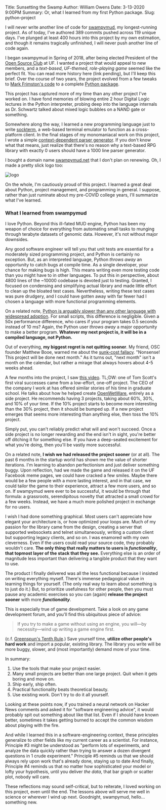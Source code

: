 Title: Sunsetting the Swamp
Author: William Owens
Date: 3-13-2020 9:00PM
Summary: Or, what I learned from my first Python package.
Slug: python-project

I will never write another line of code for [swampymud](https://github.com/ufosc/swampymud), my longest-running project.
As of today, I've authored 389 commits pushed across 119 unique days.
I've plunged at least 400 hours into this project by my own estimation, and though it remains tragically unfinished, I will never push another line of code again.

I began swampymud in Spring of 2018, after being elected President of the [Open Source Club](https://ufopensource.club) at UF.
I wanted a project that would appeal to new members, and a *text-based*, *UF-themed*, *role-playing game* seemed like the perfect fit.
You can read more history here (link pending), but I'll keep this brief.
Over the course of two years, the project evolved from a few tweaks to [Mark Frimston's code](https://github.com/Frimkron/mud-pi) to a complete [Python package](https://pypi.org/project/swampymud/).

This project has captured more of my time than any other project I've worked on.
I have fond memories of blowing entire 2 hour Digital Logic lectures in the Python interpreter, probing deep into the language internals as Dr. Schwartz talked about mixed logic bubbles on a NAND gate or something.

Somewhere along the way, I learned a new programming language just to write [sockterm](https://github.com/wsowens/sockterm), a web-based terminal emulator to function as a cross-platform client.
In the final stages of my monomaniacal work on this project, I wrote a simple [context-dependent parser generator](https://github.com/ufosc/swampymud/blob/fe5bfa683e63370c3db14f6fa9b6c1bb088b3627/swampymud/util/parser.py).
If you don't know what that means, just realize that there's no reason why a text-based RPG library with exactly 0 users should have a 1000 line parser generator.

I bought a domain name [swampymud.net](https://swampymud.net) that I don't plan on renewing.
Oh, I made a pretty slick logo too:

![logo](https://raw.githubusercontent.com/ufosc/swampymud/2e28f9db1f0f4e1c4aafccdf7f58bf2a22b82366/images/sm_logo_animated.svg)

On the whole, I'm cautiously proud of this project.
I learned a great deal about Python, project management, and programming in general.
I suppose, rather than just ruminate about my pre-COVID college years, I'll summarize what I've learned.

### What I learned from swampymud

I love Python.
Beyond this ill-fated MUD engine, Python has been my weapon of choice for everything from automating small tasks to munging through terabyte datasets of genomic data.
However, it's not without major downsides.

Any good software engineer will tell you that unit tests are essential for a moderately sized programming project, and Python is certainly no exception.
But, as an interpreted language, Python *throws away* an opportunity to catch bugs at compile time.
As a single developer, your chance for making bugs is high.
This means writing even more testing code than you might have to in other languages.
To put this in perspective, about 4800 lines of the ~10000 codebase is devoted just to testing.
Granted, I focused on condensing and simplifying actual library and made little effort to clean up the bloated test cases.
Nevertheless, writing these test cases was pure drudgery, and I could have gotten away with far fewer had I chosen a language with more functional programming elements.

On a related note, [Python is arguably slower than any other language with widespread adoption](https://benchmarksgame-team.pages.debian.net/benchmarksgame/fastest/python3-go.html).
For small scripts, this difference is negligible.
Given a 50x performance difference, who cares if your program takes 0.5 seconds instead of 10 ms?
Again, the Python user *throws away* a major opportunity to make a better program. **Whatever my next project is, it will be in a compiled language, not Python.**

Out of everything, **my biggest regret is not quitting sooner**.
My friend, OSC founder Matthew Booe, warned me about the [sunk-cost fallacy](https://en.wikipedia.org/wiki/Sunk_cost#Fallacy_effect).
"Nonsense! This project will be done next month."
As it turns out, "next month" isn't a month on the calendar, but rather a mirage that always hovers about 4-5 weeks ahead.

A few months into the project, I saw [this video](https://youtu.be/3tO3h9APNbM).
TL;DW: one of Tom Scott's first viral successes came from a low-effort, one-off project.
The CEO of the company I work at has offered similar stories of his time in graduate school.
He talks about how he helped create [OpenWetWare](https://openwetware.org/wiki/Main_Page), entirely as a side project.
He recommends having 3 projects, taking about 60%, 30%, and 10% of your time.
If the 10% project starts to become more interesting than the 30% project, then it should be bumped up.
If a new project emerges that seems more interesting than anything else, then toss the 10% project.

Simply put, you can't reliably predict what will and won't succeed.
Once a side project is no longer rewarding and the end isn't in sight, you're better off ditching it for something else.
If you have a deep-seated excitement for what you're doing, then you'll be vastly more successful.

On a related note, **I wish we had released the project sooner** (or at all).
The past 6 months in the startup world has shown me the value of shorter iterations.
I'm learning to abandon perfectionism and just deliver something buggy.
Upon reflection, had we made the game and released it on the UF Facebook meme pages, we could have cracked a few smiles.
Maybe there would be a few people with a more lasting interest, and in that case, we could tailor the game to their experience, attract a few more users, and so on.
If swampymud were ever to be successful, it would be through that formula: a grassroots, serendipitous novelty that attracted a small crowd for a few weeks. 
Instead, we have a much more polished project in exchange for no users.

I wish I had done something graphical.
Most users can't appreciate how elegant your architecture is, or how optimized your loops are.
Much of my passion for the library came from the design, creating a server that supported websockets and telnet simultaneously, writing a custom client but supporting legacy clients, and so on.
I was enamored with my own cleverness.
Even if the users could read your source code, they probably wouldn't care. 
**The only thing that really matters to users is *functionality*, that topmost layer of the stack that they see.**
Everything else is an order of magnitude less important than delivering a tangible product that they want to use.

The product I finally delivered was all the less functional because I insisted on writing everything myself.
There's immense pedagogical value in learning things for yourself.
(The only real way to learn about something is to just do it.)
But, to prioritize usefulness for other people, then you must pause any academic exercises so you can (again) **release the project sooner** with more ***functionality***.

This is especially true of game development.
Take a look on any game development forum, and you'll find this ubiquitous piece of advice:

> If you try to make a game without using an engine, you will⁠—by necessity⁠—wind up writing a game engine first.

(c.f. [Greenspun's Tenth Rule](https://en.wikipedia.org/wiki/Greenspun%27s_tenth_rule).)
Save yourself time, **utilize other people's hard work** and import a popular, existing library.
The library you write will be more buggy, slower, and (most importantly) demand more of your time.

In summary:

1. Use the tools that make your project easier.
2. Many small projects are better than one large project. Quit when it gets boring and move on.
3. Ship early, ship often.
4. Practical functionality beats theoretical beauty.
5. Use existing work. Don't try to do it all yourself.

Looking at these points now, if you trained a neural network on Hacker News comments and asked it for "software engineering advice", it would probably spit out something about like that list.
Even if I should have known better, sometimes it takes getting burned to accept the common wisdom about playing with the fire.

And while I learned this in a software-engineering context, these principles generalize to other fields like my current career as a scientist.
For instance, Principle #3 might be understood as "perform lots of experiments, and analyze the data quickly rather than trying to answer a dozen divergent questions in 1 crude experiment."
Principle #5 reminds us that we should always rely upon work that's already done, staying up to date  And finally, Principle #4 reminds us that no matter how sophisticated your model or lofty your hypothesis, until you deliver *the data*, that bar graph or scatter plot, nobody will care.

These reflections may sound self-critical, but to reiterate, I loved working on this project, even until the end.
The lessons above will serve me well in science or wherever I wind up next.
Goodnight, swampymud, hello... something new.

